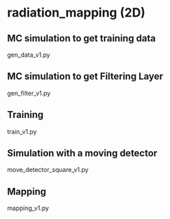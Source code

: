 # radiation_mapping (2D)

## MC simulation to get training data
gen_data_v1.py

## MC simulation to get Filtering Layer
gen_filter_v1.py

## Training 
train_v1.py

## Simulation with a moving detector
move_detector_square_v1.py

## Mapping
mapping_v1.py